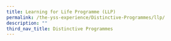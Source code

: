 ```yaml
---
title: Learning for Life Programme (LLP)
permalink: /the-yss-experience/Distinctive-Programmes/llp/
description: ""
third_nav_title: Distinctive Programmes
---
```

